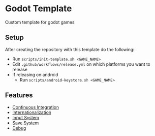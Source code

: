 # Godot Template

Custom template for godot games

## Setup

After creating the repository with this template do the following:

- Run `scripts/init-template.sh <GAME_NAME>`
- Edit `.github/workflows/release.yml` on which platforms you want to release
- If releasing on android
  - Run `scripts/android-keystore.sh <GAME_NAME>`

## Features

- [Continuous Integration](./.github/README.md)
- [Internationalization](./addons/i18n/README.md)
- [Input System](./addons/input-system/README.md)
- [Save System](./addons/save-system/README.md)
- [Debug](./addons/debug/README.md)
